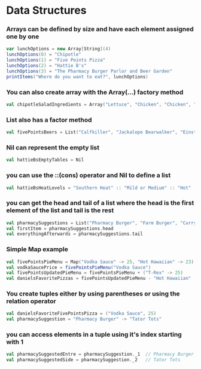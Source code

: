 # Data Structures

### Arrays can be defined by size and have each element assigned one by one
```scala
var lunchOptions = new Array[String](4)
lunchOptions(0) = "Chipotle"
lunchOptions(1) = "Five Points Pizza"
lunchOptions(2) = "Hattie B's"
lunchOptions(3) = "The Pharmacy Burger Parlor and Beer Garden"
printItems("Where do you want to eat?", lunchOptions)
```

### You can also create array with the Array(...) factory method
```scala
val chipotleSaladIngredients = Array("Lettuce", "Chicken", "Chicken", "Fajita Veggies", "Corn", "Cheese", "Guac")
```

### List also has a factor method
```scala
val fivePointsBeers = List("Calfkiller", "Jackalope Bearwalker", "Einstok Pale Ale")
```

### Nil can represent the empty list
```scala
val hattieBsEmptyTables = Nil
```

### you can use the ::(cons) operator and Nil to define a list
```scala
val hattieBsHeatLevels = "Southern Heat" :: "Mild or Medium" :: "Hot" :: "Damn Hot" :: "Shut the cluck up" :: Nil
```

### you can get the head and tail of a list where the head is the first element of the list and tail is the rest
```scala
val pharmacySuggestions = List("Pharmacy Burger", "Farm Burger", "Curry wurst", "Rootbeer Float")
val firstItem = pharmacySuggestions.head
val everythingAfterwards = pharmacySuggestions.tail
```

### Simple Map example
```scala
val fivePointsPieMenu = Map("Vodka Sauce" -> 25, "Hot Hawaiian" -> 23)  // creates a map of Pizza -> Price
val vodkaSaucePrice = fivePointsPieMenu("Vodka Sauce")                  // 25
val fivePointsUpdatedPieMenu = fivePointsPieMenu + ("T-Rex" -> 25)      // creates new map with T-Rex appended
val danielsFavoritePizzas = fivePointsUpdatedPieMenu - "Hot Hawaiian"   // creates new map without Hot Hawaiian
```

### You create tuples either by using parentheses or using the relation operator
```scala
val danielsFavoriteFivePointsPizza = ("Vodka Sauce", 25)
val pharmacySuggestion = "Pharmacy Burger" -> "Tator Tots"
```

### you can access elements in a tuple using it's index starting with 1
```scala
val pharmacySuggestedEntre = pharmacySuggestion._1  // Pharmacy Burger
val pharmacySuggestedSide = pharmacySuggestion._2   // Tator Tots
```
